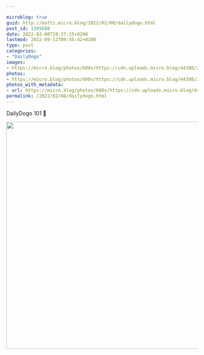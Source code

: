 ```yaml
---

microblog: true
guid: http://matti.micro.blog/2022/02/08/dailydogo.html
post_id: 1505608
date: 2022-02-08T19:27:15+0200
lastmod: 2022-09-12T09:55:42+0200
type: post
categories:
- "DailyDogo"
images:
- https://micro.blog/photos/600x/https://cdn.uploads.micro.blog/44388/2022/09a0906d42.jpg
photos:
- https://micro.blog/photos/600x/https://cdn.uploads.micro.blog/44388/2022/09a0906d42.jpg
photos_with_metadata:
- url: https://micro.blog/photos/600x/https://cdn.uploads.micro.blog/44388/2022/09a0906d42.jpg
permalink: /2022/02/08/dailydogo.html
---
```

DailyDogo 101 🐶

<img src="/media/uploads/2022/09a0906d42.jpg" width="600" height="600" alt="" />
